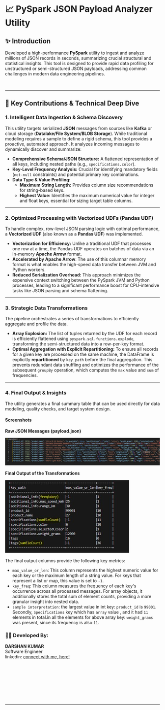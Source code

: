 # 📈 PySpark JSON Payload Analyzer Utility

## ✨ Introduction

Developed a high-performance **PySpark** utility to ingest and analyze millions of JSON records in seconds, summarizing crucial structural and statistical insights. This tool is designed to provide rapid data profiling for unstructured or semi-structured JSON payloads, addressing common challenges in modern data engineering pipelines.

<br>

---

## 🚀 Key Contributions & Technical Deep Dive

### **1. Intelligent Data Ingestion & Schema Discovery**
This utility targets serialized **JSON** messages from sources like **Kafka** or cloud storage (**Datalake/File System/BLOB Storage**). While traditional modeling requires a sample to define a rigid schema, this tool provides a proactive, automated approach. It analyzes incoming messages to dynamically discover and summarize:

* **Comprehensive Schema/JSON Structure:** A flattened representation of all keys, including nested paths (e.g., `specifications.color`).
* **Key-Level Frequency Analysis:** Crucial for identifying mandatory fields (`not-null` constraints) and potential primary key combinations.
* **Data Type & Value Profiling:**
    * **Maximum String Length:** Provides column size recommendations for string-based keys.
    * **Highest Value:** Identifies the maximum numerical value for integer and float keys, essential for sizing target table columns.

---

### **2. Optimized Processing with Vectorized UDFs (Pandas UDF)**
To handle complex, row-level JSON parsing logic with optimal performance, a **Vectorized UDF** (also known as a **Pandas UDF**) was implemented.

* **Vectorization for Efficiency:** Unlike a traditional UDF that processes one row at a time, the Pandas UDF operates on batches of data via an in-memory **Apache Arrow** format.
* **Accelerated by Apache Arrow**: The use of this columnar memory format is what enables the high-speed data transfer between JVM and Python workers.
* **Reduced Serialization Overhead:** This approach minimizes the expensive context switching between the PySpark JVM and Python processes, leading to a significant performance boost for CPU-intensive tasks like JSON parsing and schema flattening.

---

### **3. Strategic Data Transformations**
The pipeline orchestrates a series of transformations to efficiently aggregate and profile the data.

* **Array Explosion:** The list of tuples returned by the UDF for each record is efficiently flattened using `pyspark.sql.functions.explode`, transforming the semi-structured data into a row-per-key format.
* **Optimal Aggregation with Explicit Repartitioning:** To ensure all records for a given key are processed on the same machine, the DataFrame is explicitly **repartitioned** by `key_path` before the final aggregation. This prevents redundant data shuffling and optimizes the performance of the subsequent `groupBy` operation, which computes the `max` value and `sum` of frequencies.

---

### **4. Final Output & Insights**
The utility generates a final summary table that can be used directly for data modeling, quality checks, and target system design.

#### Screenshots

**Raw JSON Messages (payload.json)**

![raw payload](/assets/payload_jsons.JPG)

**Final Output of the Transformations**

![raw payload](/assets/final_output.JPG)

The final output columns provide the following key metrics:

* `max_value_or_len`: This column represents the highest numeric value for each key or the maximum length of a string value. For keys that represent a list or map, this value is set to `-1`.
* `key_freq`: This column measures the frequency of each key's occurrence across all processed messages. For array objects, it additionally stores the total sum of element counts, providing a more granular insight into nested data.
* `sample interpretation`: the largest value in int key: `product_id` is `99001`. Secondly, `Specifications` key which has `array` value , and it had `11` elements in total.in all the elements for above array key: `weight_grams` was present, since its frequency is also `11`.

### 🧑‍💻 Developed By:

<b>DARSHAN KUMAR</b><br>
 Software Engineer<br>
linkedin: [connect with me, here!](https://www.linkedin.com/in/darshan-k-489226201/)

<br><br><br><br>
---
---